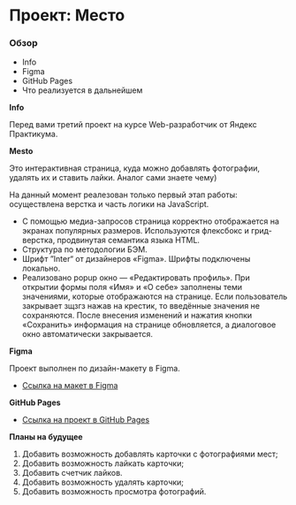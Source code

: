 # Проект: Место

### Обзор
* Info
* Figma
* GitHub Pages
* Что реализуется в дальнейшем

**Info**

Перед вами третий проект на курсе Web-разработчик от Яндекс Практикума.

**Mesto** 

Это интерактивная страница, куда можно добавлять фотографии, удалять их и ставить лайки. Аналог сами знаете чему)

На данный момент реалезован только первый этап работы: осуществлена верстка и часть логики на JavaScript.

* С помощью медиа-запросов страница корректно отображается на экранах популярных размеров. Используются флексбокс и грид-верстка, продвинутая семантика языка HTML.
* Структура по методологии БЭМ.
* Шрифт ”Inter“ от дизайнеров «Figma». Шрифты подключены локально.
* Реализовано popup окно — «Редактировать профиль». При открытии формы поля «Имя» и «О себе» заполнены теми значениями, которые отображаются на странице. Если пользователь закрывает зщзгз нажав на крестик, то введённые значения не сохраняются. После внесения изменений и нажатия кнопки «Сохранить» информация на странице обновляется, а диалоговое окно автоматически закрывается.

**Figma**

Проект выполнен по дизайн-макету в Figma.
* [Ссылка на макет в Figma](https://www.figma.com/file/2cn9N9jSkmxD84oJik7xL7/JavaScript.-Sprint-4?node-id=0%3A1)

**GitHub Pages**

* [Ссылка на проект в GitHub Pages](https://leh1ch.github.io/mesto)

**Планы на будущее**

1. Добавить возможность добавлять карточки с фотографиями мест;
2. Добавить возможность лайкать карточки;
3. Добавить счетчик лайков.
4. Добавить возможность удалять карточки;
5. Добавить возможность просмотра фотографий.